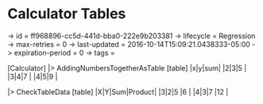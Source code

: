 # Calculator Tables

-> id = ff968896-cc5d-441d-bba0-222e9b203381
-> lifecycle = Regression
-> max-retries = 0
-> last-updated = 2016-10-14T15:09:21.0438333-05:00
-> expiration-period = 0
-> tags = 

[Calculator]
|> AddingNumbersTogetherAsTable
    [table]
    |x|y|sum|
    |2|3|5  |
    |3|4|7  |
    |4|5|9  |

|> CheckTableData
    [table]
    |X|Y|Sum|Product|
    |3|2|5  |6      |
    |4|3|7  |12     |

~~~
